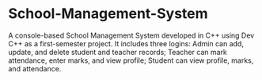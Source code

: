 # School-Management-System
A console-based School Management System developed in C++ using Dev C++ as a first-semester project. It includes three logins: Admin can add, update, and delete student and teacher records; Teacher can mark attendance, enter marks, and view profile; Student can view profile, marks, and attendance.
